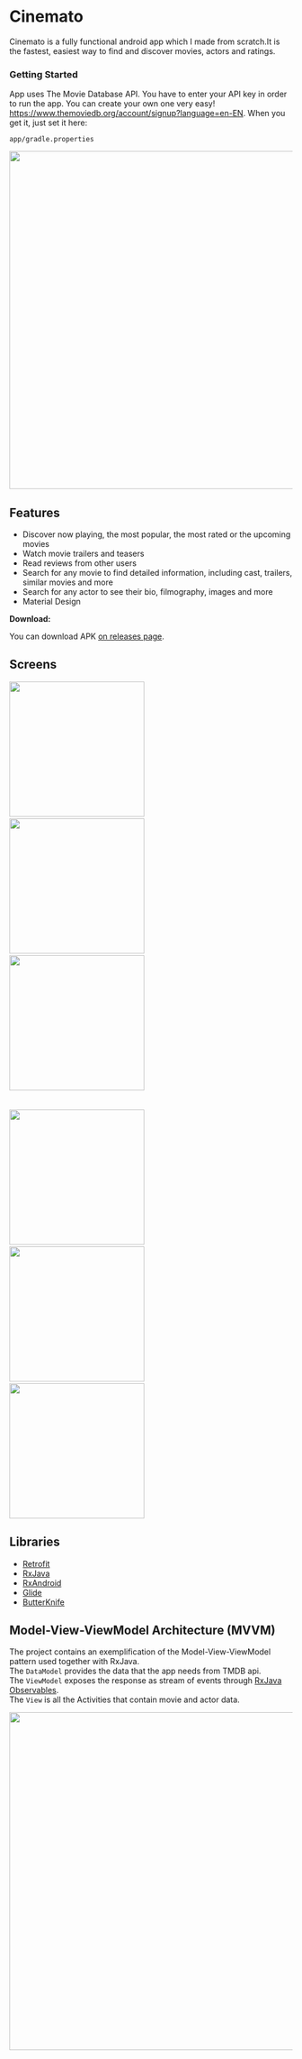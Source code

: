 # Cinemato
Cinemato is a fully functional android app which I made from scratch.It is the fastest, easiest way to find and discover movies, actors and ratings.


### Getting Started

App uses The Movie Database API. You have to enter your API key in order to run the app. You can create your own one very easy! https://www.themoviedb.org/account/signup?language=en-EN. When you get it, just set it here:  
  ```
app/gradle.properties
```  

<img src="image/gradle.png" width="600">  
  
  
## Features

* Discover now playing, the most popular, the most rated or the upcoming movies
* Watch movie trailers and teasers
* Read reviews from other users
* Search for any movie to find detailed information, including cast, trailers, similar movies and more
* Search for any actor to see their bio, filmography, images and more
* Material Design  
  
**Download:**

You can download APK [on releases page][releases].  
  
  
## Screens  

<img src="image/Screenshot_1.png" width="240">&nbsp;&nbsp;&nbsp;&nbsp;&nbsp;&nbsp;&nbsp;&nbsp;&nbsp; 
<img src="image/Screenshot_3.png" width="240">&nbsp;&nbsp;&nbsp;&nbsp;&nbsp;&nbsp;&nbsp;&nbsp;&nbsp;
<img src="image/Screenshot_4.png" width="240">    
<br><br>
 <img src="image/Screenshot_5.png" width="240">&nbsp;&nbsp;&nbsp;&nbsp;&nbsp;&nbsp;&nbsp;&nbsp;&nbsp;
 <img src="image/Screenshot_6.png" width="240">&nbsp;&nbsp;&nbsp;&nbsp;&nbsp;&nbsp;&nbsp;&nbsp;&nbsp;
 <img src="image/Screenshot_7.png" width="240">  
   
   
## Libraries

* [Retrofit](https://github.com/square/retrofit)
* [RxJava](https://github.com/ReactiveX/RxJava)
* [RxAndroid](https://github.com/ReactiveX/RxAndroid)
* [Glide](https://github.com/bumptech/glide)
* [ButterKnife](https://github.com/JakeWharton/butterknife)  
  
  
## Model-View-ViewModel Architecture (MVVM)  

The project contains an exemplification of the Model-View-ViewModel pattern used together with RxJava.  
The `DataModel` provides the data that the app needs from TMDB api.  
The `ViewModel` exposes the response as stream of events through [RxJava Observables][observables].  
The `View` is all the Activities that contain movie and actor data.

<img src="image/mvvm.png" width="600">

[observables]: <http://reactivex.io/documentation/observable.html>
[releases]: https://github.com/abbas-hosein-haji/Cinemato/releases
